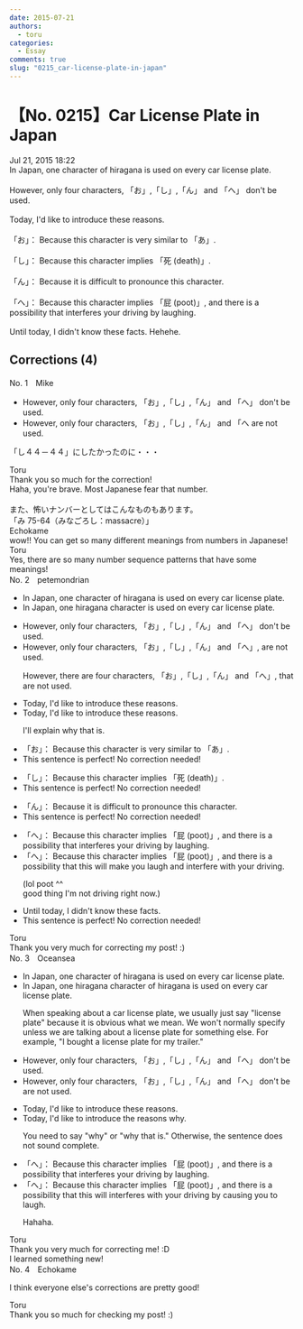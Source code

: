 ```yaml
---
date: 2015-07-21
authors:
  - toru
categories:
  - Essay
comments: true
slug: "0215_car-license-plate-in-japan"
---
```


# 【No. 0215】Car License Plate in Japan
<div class="date">Jul 21, 2015 18:22</div>
<div id="post"><div id="body_show_ori">
In Japan, one character of hiragana is used on every car license plate.<br/><br/>However, only four characters, 「お」,「し」,「ん」 and 「へ」 don't be used.<br/><br/>Today, I'd like to introduce these reasons.<br/><br/>「お」： Because this character is very similar to 「あ」.<br/><br/>「し」： Because this character implies 「死 (death)」.<br/><br/>「ん」： Because it is difficult to pronounce this character.<br/><br/>「へ」： Because this character implies 「屁 (poot)」, and there is a possibility that interferes your driving by laughing.<br/><br/>Until today, I didn't know these facts. Hehehe.
</div></div>

<!-- more -->


## Corrections (4)
<div id="block"><div class="first_name"> No. 1　<span class="just_name">Mike</span></div><div id="block2">
<ul class="correction_field">
<li class="incorrect">However, only four characters, 「お」,「し」,「ん」 and 「へ」 don't be used.</li>
<li class="corrected correct">
However, only four characters, 「お」,「し」,「ん」 and 「へ <span class="f_red">are not</span> used.
</li>
</ul>
<p class="comment_small">
 「し４４－４４」にしたかったのに・・・
</p>

</div><div class="name"><span class="just_name">Toru</span><br>
Thank you so much for the correction!<br/>Haha, you're brave. Most Japanese fear that number.<br/><br/>また、怖いナンバーとしてはこんなものもあります。<br/>「み 75-64（みなごろし：massacre）」
</div>
<div class="name"><span class="just_name">Echokame</span><br>
wow!! You can get so many different meanings from numbers in Japanese!
</div>
<div class="name"><span class="just_name">Toru</span><br>
Yes, there are so many number sequence patterns that have some meanings!
</div>
</div>
<div id="block"><div class="first_name"> No. 2　<span class="just_name">petemondrian</span></div><div id="block2">
<ul class="correction_field">
<li class="incorrect">In Japan, one character of hiragana is used on every car license plate.</li>
<li class="corrected correct">
In Japan, one <span class="f_blue">hiragana </span>character is used on every <span class="sline"><span class="f_gray">car </span></span>license plate.
</li>
</ul>
<ul class="correction_field">
<li class="incorrect">However, only four characters, 「お」,「し」,「ん」 and 「へ」 don't be used.</li>
<li class="corrected correct">
However, only four characters, 「お」,「し」,「ん」 and 「へ」<span class="f_blue">, are not</span> used.
<p class="correction_comment">However, there are four characters, 「お」,「し」,「ん」 and 「へ」, that are not used.</p>
</li>
</ul>
<ul class="correction_field">
<li class="incorrect">Today, I'd like to introduce these reasons.</li>
<li class="corrected correct">
Today, I'd like to introduce these reasons.
<p class="correction_comment">I'll explain why that is.</p>
</li>
</ul>
<ul class="correction_field">
<li class="incorrect">「お」： Because this character is very similar to 「あ」.</li>
<li class="corrected perfect">This sentence is perfect! No correction needed!</li>
</ul>
<ul class="correction_field">
<li class="incorrect">「し」： Because this character implies 「死 (death)」.</li>
<li class="corrected perfect">This sentence is perfect! No correction needed!</li>
</ul>
<ul class="correction_field">
<li class="incorrect">「ん」： Because it is difficult to pronounce this character.</li>
<li class="corrected perfect">This sentence is perfect! No correction needed!</li>
</ul>
<ul class="correction_field">
<li class="incorrect">「へ」： Because this character implies 「屁 (poot)」, and there is a possibility that interferes your driving by laughing.</li>
<li class="corrected correct">
「へ」： Because this character implies 「屁 (poot)」, and there is a possibility that <span class="f_blue">this will make you laugh and interfere with your driving.</span>
<p class="correction_comment">(lol poot ^^<br/>good thing I'm not driving right now.)</p>
</li>
</ul>
<ul class="correction_field">
<li class="incorrect">Until today, I didn't know these facts.</li>
<li class="corrected perfect">This sentence is perfect! No correction needed!</li>
</ul>
</div><div class="name"><span class="just_name">Toru</span><br>
Thank you very much for correcting my post! :)
</div>
</div>
<div id="block"><div class="first_name"> No. 3　<span class="just_name">Oceansea</span></div><div id="block2">
<ul class="correction_field">
<li class="incorrect">In Japan, one character of hiragana is used on every car license plate.</li>
<li class="corrected correct">
In Japan, one <span class="f_blue">hiragana </span>character <span class="f_gray"><span class="sline">of hiragana</span></span> is used on every car license plate.
<p class="correction_comment">When speaking about a car license plate, we usually just say "license plate" because it is obvious what we mean. We won't normally specify unless we are talking about a license plate for something else. For example, "I bought a license plate for my trailer."</p>
</li>
</ul>
<ul class="correction_field">
<li class="incorrect">However, only four characters, 「お」,「し」,「ん」 and 「へ」 don't be used.</li>
<li class="corrected correct">
However, only four characters, 「お」,「し」,「ん」 and 「へ」 <span class="f_gray"><span class="sline">don't be</span></span> <span class="f_blue">are not</span> used.
</li>
</ul>
<ul class="correction_field">
<li class="incorrect">Today, I'd like to introduce these reasons.</li>
<li class="corrected correct">
Today, I'd like to introduce <span class="f_blue">the </span>reasons <span class="f_blue">why.</span>
<p class="correction_comment">You need to say "why" or "why that is." Otherwise, the sentence does not sound complete.</p>
</li>
</ul>
<ul class="correction_field">
<li class="incorrect">「へ」： Because this character implies 「屁 (poot)」, and there is a possibility that interferes your driving by laughing.</li>
<li class="corrected correct">
「へ」： Because this character implies 「屁 (poot)」, and there is a possibility that <span class="f_blue">this will</span> interfer<span class="f_red"><span class="sline">es</span></span> <span class="f_blue">with </span>your driving by <span class="f_blue">causing you to laugh.</span>
<p class="correction_comment">Hahaha.</p>
</li>
</ul>
</div><div class="name"><span class="just_name">Toru</span><br>
Thank you very much for correcting me! :D<br/>I learned something new!
</div>
</div>
<div id="block"><div class="first_name"> No. 4　<span class="just_name">Echokame</span></div><div id="block2">
<p class="comment_small">
 I think everyone else's corrections are pretty good!
</p>

</div><div class="name"><span class="just_name">Toru</span><br>
Thank you so much for checking my post! :)
</div>
</div>
